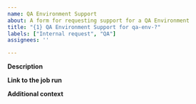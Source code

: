 ```yaml
---
name: QA Environment Support
about: A form for requesting support for a QA Environment
title: "{1} QA Environment Support for qa-env-?"
labels: ["Internal request", "QA"]
assignees: ''

---
```


<!-- **Requester:** -->
<!-- Please update the title with the name of the QA Environment that failed -->
<!-- eg {1} QA Environment Support for qa-env-22 -->

**Description**
<!-- Please describe the error -->
<!-- examples -->
<!-- QA Environment does not reflect recent changes -->
<!-- qa-create-environment jenkins job timed out -->

**Link to the job run**
<!-- if the issue occurred in Jenkins, please include a link to the job -->
<!-- example -->
<!-- https://jenkins.intellum.com/view/QA%20Environments/job/qa-create-environment/1099/ -->
<!-- if the issue occurred in GitHub Actions, please include a link to the workflow run and a link to the Pull Request that triggered it -->
<!-- example -->
<!-- https://github.com/intellum/exceed/pull/52336 -->
<!-- https://github.com/intellum/exceed/actions/runs/4174768565 -->

**Additional context**
<!-- Include any findings from your own troubleshooting or any other useful information. -->
